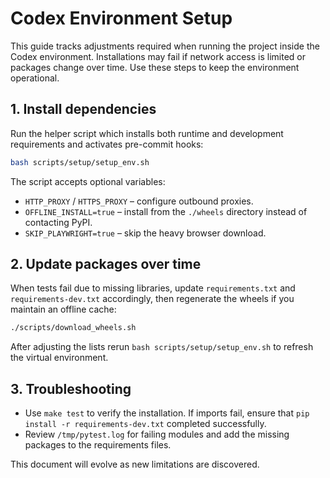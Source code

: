 # Codex Environment Setup

This guide tracks adjustments required when running the project inside the Codex environment. Installations may fail if network access is limited or packages change over time. Use these steps to keep the environment operational.

## 1. Install dependencies

Run the helper script which installs both runtime and development requirements and activates pre-commit hooks:

```bash
bash scripts/setup/setup_env.sh
```

The script accepts optional variables:

- `HTTP_PROXY` / `HTTPS_PROXY` – configure outbound proxies.
- `OFFLINE_INSTALL=true` – install from the `./wheels` directory instead of contacting PyPI.
- `SKIP_PLAYWRIGHT=true` – skip the heavy browser download.

## 2. Update packages over time

When tests fail due to missing libraries, update `requirements.txt` and `requirements-dev.txt` accordingly, then regenerate the wheels if you maintain an offline cache:

```bash
./scripts/download_wheels.sh
```

After adjusting the lists rerun `bash scripts/setup/setup_env.sh` to refresh the virtual environment.

## 3. Troubleshooting

- Use `make test` to verify the installation. If imports fail, ensure that `pip install -r requirements-dev.txt` completed successfully.
- Review `/tmp/pytest.log` for failing modules and add the missing packages to the requirements files.

This document will evolve as new limitations are discovered.
